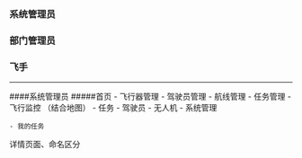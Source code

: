 ### 系统管理员
    

### 部门管理员

### 飞手

--------------------------------
####系统管理员
#####首页
    - 飞行器管理
    - 驾驶员管理
    - 航线管理
    - 任务管理
    - 飞行监控 （结合地图）
        - 任务
        - 驾驶员
        - 无人机
    - 系统管理

    - 我的任务

详情页面、命名区分